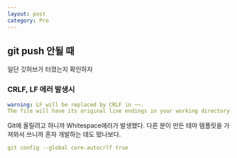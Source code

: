 ```yaml
---
layout: post
category: Pro
---
```


## git push 안될 때
일단 깃허브가 터졌는지 확인하자

### CRLF, LF 에러 발생시

```yaml
warning: LF will be replaced by CRLF in ~~.
The file will have its original line endings in your working directory
```

Git에 올릴려고 하니까 Whitespace에러가 발생했다. 다른 분이 만든 테마 탬플릿을 가져와서 쓰니까
혼자 개발하는 데도 떴나보다.

```yaml
git config --global core.autocrlf true
```